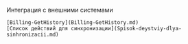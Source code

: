 Интеграция с внешними системами

    [Billing-GetHistory](Billing-GetHistory.md)
    [Список действий для синхронизации](Spisok-deystviy-dlya-sinhronizacii.md)
